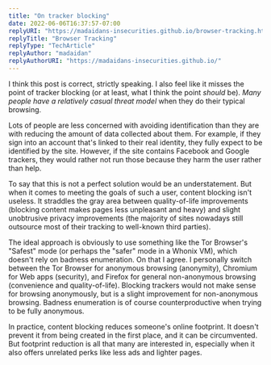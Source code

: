 ```yaml
---
title: "On tracker blocking"
date: 2022-06-06T16:37:57-07:00
replyURI: "https://madaidans-insecurities.github.io/browser-tracking.html"
replyTitle: "Browser Tracking"
replyType: "TechArticle"
replyAuthor: "madaidan"
replyAuthorURI: "https://madaidans-insecurities.github.io/"
---
```


I think this post is correct, strictly speaking. I also feel like it misses the point of tracker blocking (or at least, what I think the point *should* be). *Many people have a relatively casual threat model* when they do their typical browsing.

Lots of people are less concerned with avoiding identification than they are with reducing the amount of data collected about them. For example, if they sign into an account that's linked to their real identity, they fully expect to be identified by the site. However, if the site contains Facebook and Google trackers, they would rather not run those because they harm the user rather than help.

To say that this is not a perfect solution would be an understatement. But when it comes to meeting the goals of such a user, content blocking isn't useless. It straddles the gray area between quality-of-life improvements (blocking content makes pages less unpleasant and heavy) and slight unobtrusive privacy improvements (the majority of sites nowadays still outsource most of their tracking to well-known third parties).

The ideal approach is obviously to use something like the Tor Browser's "Safest" mode (or perhaps the "safer" mode in a Whonix VM), which doesn't rely on badness enumeration. On that I agree. I personally switch between the Tor Browser for anonymous browsing (anonymity), Chromium for Web apps (security), and Firefox for general non-anonymous browsing (convenience and quality-of-life). Blocking trackers would not make sense for browsing anonymously, but is a slight improvement for non-anonymous browsing. Badness enumeration is of course counterproductive when trying to be fully anonymous.

In practice, content blocking reduces someone's online footprint. It doesn't prevent it from being created in the first place, and it can be circumvented. But footprint reduction is all that many are interested in, especially when it also offers unrelated perks like less ads and lighter pages.

